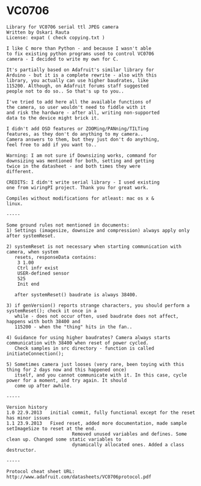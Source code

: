 VC0706
======

	Library for VC0706 serial ttl JPEG camera
	Written by Oskari Rauta
	License: expat ( check copying.txt )

	I like C more than Python - and because I wasn't able
	to fix existing python programs used to control VC0706
	camera - I decided to write my own for C.

	It's partially based on Adafruit's similar library for
	Arduino - but it is a complete rewrite - also with this
	library, you actually can use higher baudrates, like
	115200. Although, on Adafruit forums staff suggested
	people not to do so.. So that's up to you..

	I've tried to add here all the available functions of
	the camera, so user wouldn't need to fiddle with it
	and risk the hardware - after all, writing non-supported
	data to the device might brick it.

	I didn't add OSD features or ZOOMing/PANning/TILTing
	features, as they don't do anything to my camera..
	Camera answers to them, but they just don't do anything,
	feel free to add if you want to..

	Warning: I am not sure if Downsizing works, command for
	downsizing was mentioned for both, setting and getting
	twice in the datasheet - and both times they were
	different.

	CREDITS: I didn't write serial library - I used existing
	one from wiringPI project. Thank you for great work.
	
	Compiles without modifications for atleast: mac os x &
	linux.

	-----

	Some ground rules not mentioned in documents:
	1) Settings (imagesize, downsize and compression) always apply only after systemReset.
	
	2) systemReset is not necessary when starting communication with camera, when system
	   resets, responseData contains:
		3 1.00
		Ctrl infr exist
		USER-defined sensor
		525
		Init end

	   after systemReset() baudrate is always 38400.
	   
	3) if genVersion() reports strange characters, you should perform a systemReset(); check it once in a 
	   while - does not occur often, used baudrate does not affect, happens with both 38400 and 
	   115200 - when the "thing" hits in the fan..
	   
	4) Guidance for using higher baudrates? Camera always starts communication with 38400 when reset of power cycled. 
	   Check samples in src directory - function is called initiateConnection();
	   
	5) Sometimes camera just looses (very rare, been toying with this thing for 2 days now and this happened once) 
	   itself, and you cannot communicate with it. In this case, cycle power for a moment, and try again. It should 
	   come up after awhile.

	-----

	Version history
	1.0	22.9.2013	initial commit, fully functional except for the reset has minor issues
	1.1	23.9.2013	Fixed reset, added more documentation, made sample setImageSize to reset at the end. 
	                        Removed unused variables and defines. Some clean up. Changed some static variables to 
	                        dynamically allocated ones. Added a class destructor.

	-----
	
	Protocol cheat sheet URL: http://www.adafruit.com/datasheets/VC0706protocol.pdf
	
